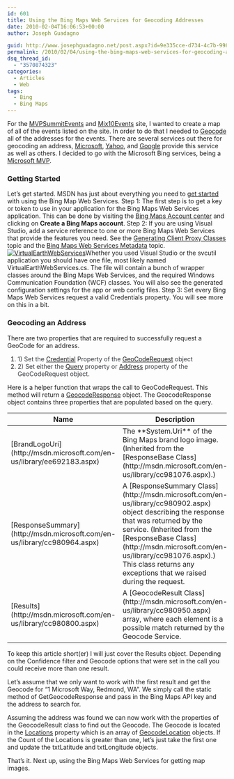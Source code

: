 ```yaml
---
id: 601
title: Using the Bing Maps Web Services for Geocoding Addresses
date: 2010-02-04T16:06:53+00:00
author: Joseph Guadagno

guid: http://www.josephguadagno.net/post.aspx?id=9e335cce-d734-4c7b-9980-363f5379a152
permalink: /2010/02/04/using-the-bing-maps-web-services-for-geocoding-addresses/
dsq_thread_id:
  - "3570874323"
categories:
  - Articles
  - Web
tags:
  - Bing
  - Bing Maps
---
```

<!-- TODO: Fix Table -->
For the [MVPSummitEvents](http://www.mvpsummitevents.com/) and [Mix10Events](http://www.visitmixevents.info) site, I wanted to create a map of all of the events listed on the site. In order to do that I needed to [Geocode](http://en.wikipedia.org/wiki/Geocoding) all of the addresses for the events.  There are several services out there for geocoding an address, [Microsoft](http://msdn.microsoft.com/en-us/library/cc966793.aspx), [Yahoo](http://developer.yahoo.com/maps/rest/V1/geocode.html), and [Google](http://code.google.com/apis/maps/documentation/geocoding/) provide this service as well as others.  I decided to go with the Microsoft Bing services, being a [Microsoft MVP](	https://mvp.support.microsoft.com/profile=4C0083AE-C0DE-4F05-A179-D9072AF2EA2B).

### Getting Started

Let’s get started. MSDN has just about everything you need to [get started](http://msdn.microsoft.com/en-us/library/cc966926.aspx) with using the Bing Map Web Services. Step 1: The first step is to get a key or token to use in your application for the Bing Maps Web Services application. This can be done by visiting the [Bing Maps Account center](https://www.bingmapsportal.com) and clicking on **Create a Bing Maps account**. Step 2: If you are using Visual Studio, add a service reference to one or more Bing Maps Web Services that provide the features you need. See the [Generating Client Proxy Classes](http://msdn.microsoft.com/en-us/library/cc980833.aspx) topic and the [Bing Maps Web Services Metadata](http://msdn.microsoft.com/en-us/library/cc966738.aspx) topic. [![VirtualEarthWebServices](http://1222-7915.el-alt.com/wp-content/uploads/2015/03/VirtualEarthWebServices_thumb.png "VirtualEarthWebServices")](http://1222-7915.el-alt.com/wp-content/uploads/2015/03/VirtualEarthWebServices.png)Whether you used Visual Studio or the svcutil application you should have one file, most likely named VirtualEarthWebServices.cs. The file will contain a bunch of wrapper classes around the Bing Maps Web Services, and the required Windows Communication Foundation (WCF) classes. You will also see the generated configuration settings for the app or web config files. Step 3: Set every Bing Maps Web Services request a valid Credentials property. You will see more on this in a bit.

### Geocoding an Address

There are two properties that are required to successfully request a GeoCode for an address.

1.  <span style="color: #35383d;">1) Set the [Credential](http://msdn.microsoft.com/en-us/library/cc966923.aspx) Property of the [GeoCodeRequest](http://msdn.microsoft.com/en-us/library/cc980924.aspx) object</span>
2.  <span style="color: #35383d;">2) Set either the [Query](http://msdn.microsoft.com/en-us/library/cc981130.aspx) property or [Address](http://msdn.microsoft.com/en-us/library/cc966788.aspx) property of the GeoCodeRequest object.</span>

Here is a helper function that wraps the call to GeoCodeRequest. This method will return a [GeocodeResponse](http://msdn.microsoft.com/en-us/library/cc980928.aspx) object. The GeocodeResponse object contains three properties that are populated based on the query.

<table class="table table-striped table-bordered">

<thead>

<tr>

<th>Name</th>

<th>Description</th>

</tr>

</thead>

<tbody>

<tr>

<td>[BrandLogoUri](http://msdn.microsoft.com/en-us/library/ee692183.aspx)</td>

<td>The **System.Uri** of the Bing Maps brand logo image. (Inherited from the [ResponseBase Class](http://msdn.microsoft.com/en-us/library/cc981076.aspx).)</td>

</tr>

<tr>

<td>[ResponseSummary](http://msdn.microsoft.com/en-us/library/cc980964.aspx)</td>

<td>A [ResponseSummary Class](http://msdn.microsoft.com/en-us/library/cc980902.aspx) object describing the response that was returned by the service. (Inherited from the [ResponseBase Class](http://msdn.microsoft.com/en-us/library/cc981076.aspx).) This class returns any exceptions that we raised during the request.</td>

</tr>

<tr>

<td>[Results](http://msdn.microsoft.com/en-us/library/cc980800.aspx)</td>

<td>A [GeocodeResult Class](http://msdn.microsoft.com/en-us/library/cc980950.aspx) array, where each element is a possible match returned by the Geocode Service.</td>

</tr>

</tbody>

</table>

To keep this article short(er) I will just cover the Results object. Depending on the Confidence filter and Geocode options that were set in the call you could receive more than one result.

Let’s assume that we only want to work with the first result and get the Geocode for “1 Microsoft Way, Redmond, WA”. We simply call the static method of GetGeocodeResponse and pass in the Bing Maps API key and the address to search for.

Assuming the address was found we can now work with the properties of the GeocodeResult class to find out the Geocode.  The Geocode is located in the [Locations](http://msdn.microsoft.com/en-us/library/cc966919.aspx) property which is an array of [GeocodeLocation](http://msdn.microsoft.com/en-us/library/cc966778.aspx) objects. If the Count of the Locations is greater than one, let’s just take the first one and update the txtLatitude and txtLongitude objects.

That’s it. Next up, using the Bing Maps Web Services for getting map images.